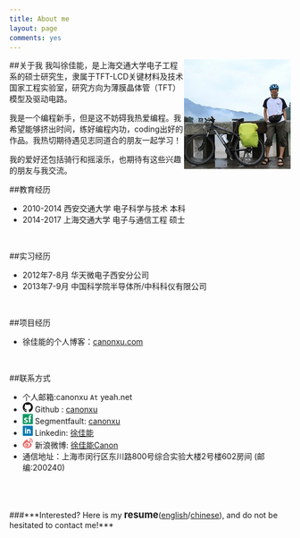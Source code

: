 ```yaml
---
title: About me
layout: page
comments: yes
---
```

##关于我
<img src="/media/pic/canon.jpg" align=right>
我叫徐佳能，是上海交通大学电子工程系的硕士研究生，隶属于TFT-LCD关键材料及技术国家工程实验室，研究方向为薄膜晶体管（TFT）模型及驱动电路。

我是一个编程新手，但是这不妨碍我热爱编程。我希望能够挤出时间，练好编程内功，coding出好的作品。我热切期待遇见志同道合的朋友一起学习！

我的爱好还包括骑行和摇滚乐，也期待有这些兴趣的朋友与我交流。



##教育经历
+ 2010-2014 西安交通大学 电子科学与技术 本科
+ 2014-2017 上海交通大学 电子与通信工程 硕士
<br/>

##实习经历
+ 2012年7-8月 华天微电子西安分公司
+ 2013年7-9月 中国科学院半导体所/中科科仪有限公司
<br/>

##项目经历   
+ 徐佳能的个人博客：[canonxu.com](http://canonxu.com)
<br/>

##联系方式
+ 个人邮箱:canonxu `At` yeah.net 
+ <img src="/media/pic/github_icon.png" align="bottom"> Github : [canonxu](https://github.com/canonxu) 
+ <img src="/media/pic/sf_icon.png" align="bottom"> Segmentfault: [canonxu](http://segmentfault.com/u/canonxu)
+ <img src="/media/pic/linkedin_icon.png" align="bottom"> Linkedin: [徐佳能](http://www.linkedin.com/profile/view?id=364083583)
+ <img src="/media/pic/weibo_icon.png" align="bottom"> 新浪微博: [徐佳能Canon](http://weibo.com/u/1887763444)          
+ 通信地址：上海市闵行区东川路800号综合实验大楼2号楼602房间 (邮编:200240) 
<br/>
<br/>
<br/>
###***Interested? Here is my <big><strong>resume</strong></big>(<a href="/media/resume/en_resume.pdf" target="_blank">english</a>/<a href="/media/resume/ch_resume.pdf" target="_blank">chinese</a>), and do not be hesitated to contact me!***

<br/>
<br/>
<br/>
